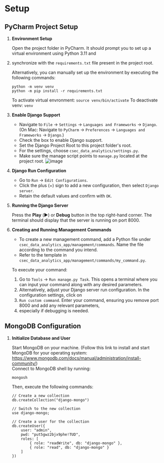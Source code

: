 # Setup

## PyCharm Project Setup

1. **Environment Setup**
   
   Open the project folder in PyCharm. It should prompt you to set up a virtual environment using Python 3.11 and 
2. synchronize with the `requirements.txt` file present in the project root.

   Alternatively, you can manually set up the environment by executing the following commands:

   ```commandline
   python -m venv venv
   python -m pip install -r requirements.txt
   ```
   To activate virtual envronment: `source venv/bin/activate`
   To deactivate venv: `venv`

2. **Enable Django Support**

   - Navigate to `File` -> `Settings` -> `Languages and Frameworks` -> `Django`. <br>
     (On Mac: Navigate to `PyCharm` -> `Preferences` -> `Languages and Frameworks` -> `Django`.)
   - Check the box to enable Django support.
   - Set the Django Project Root to this project folder's root.
   - For the settings, choose `csec_data_analytics/settings.py`.
   - Make sure the manage script points to `manage.py` located at the project root.
     ![image](https://github.com/Emmaka9/csec_data_analytics/assets/28539986/993b7874-d954-4f67-8faf-92979124bee9)


3. **Django Run Configuration**

   - Go to `Run` -> `Edit Configurations`.
   - Click the plus (+) sign to add a new configuration, then select `Django server`.
   - Retain the default values and confirm with `OK`.

4. **Running the Django Server**

   Press the **Play** (▶️) or **Debug** button in the top right-hand corner. The terminal should display that the 
   server is running on port 8000.

5. **Creating and Running Management Commands**

   - To create a new management command, add a Python file under `csec_data_analytics_app/management/commands`. Name the file according to the command you intend.
   - Refer to the template in `csec_data_analytics_app/management/commands/my_command.py`.
   
   To execute your command:
   1. Go to `Tools` -> `Run manage.py Task`. This opens a terminal where you can input your command along with any 
      desired parameters.
   2. Alternatively, adjust your Django server run configuration. In the configuration settings, click on 
   3. `Run custom command`. Enter your command, ensuring you remove port 8000 and add any relevant parameters, 
   4. especially if debugging is needed.

## MongoDB Configuration

1. **Initialize Database and User**

   Start MongoDB on your machine. (Follow this link to install and start MongoDB for your operating system: https://www.mongodb.com/docs/manual/administration/install-community/) <br>
   Connect to MongoDB shell by running:

   ```commandline
   mongosh
   ```

   Then, execute the following commands:

   ```commandline
   // Create a new collection
   db.createCollection("django-mongo")

   // Switch to the new collection
   use django-mongo;

   // Create a user for the collection
   db.createUser({
       user: "admin",
       pwd: "put5gwz2bjx9phe!TUD",
       roles: [
           { role: "readWrite", db: "django-mongo" },
           { role: "read", db: "django-mongo" }
       ]
   })
   ```
